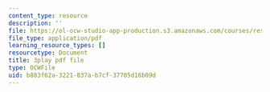 ```yaml
---
content_type: resource
description: ''
file: https://ol-ocw-studio-app-production.s3.amazonaws.com/courses/res-18-008-calculus-revisited-complex-variables-differential-equations-and-linear-algebra-fall-2011/b883f62a3221837ab7cf37705d16b09d_an5E940fqZQ.pdf
file_type: application/pdf
learning_resource_types: []
resourcetype: Document
title: 3play pdf file
type: OCWFile
uid: b883f62a-3221-837a-b7cf-37705d16b09d
---
```

